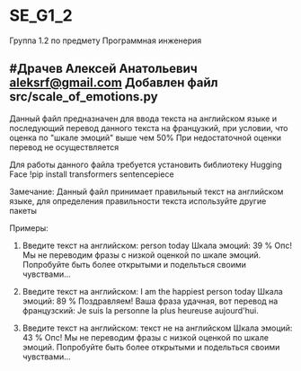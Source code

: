 # SE_G1_2
Группа 1.2 по предмету Программная инженерия

#Драчев Алексей Анатольевич aleksrf@gmail.com
Добавлен файл src/scale_of_emotions.py
---------------------------------------
Данный файл предназначен для ввода текста на английском языке и 
последующий перевод данного текста на французкий, при условии, что оценка по "шкале эмоций" выше чем 50%
При недостаточной оценки перевод не осуществляется

Для работы данного файла требуется установить библиотеку Hugging Face
!pip install transformers sentencepiece

Замечание: Данный файл принимает правильный текст на английском языке, для определения правильности текста используйте другие пакеты

Примеры:
1) Введите текст на английском: person today
Шкала эмоций: 39 %
Опс! Мы не переводим фразы с низкой оценкой по шкале эмоций. Попробуйте быть более открытыми и подельться своими чувствами...

2) Введите текст на английском: I am the happiest person today
Шкала эмоций: 89 %
Поздравляем! Ваша фраза удачная, вот перевод на французский:
Je suis la personne la plus heureuse aujourd'hui.

3) Введите текст на английском: текст не на английском
Шкала эмоций: 43 %
Опс! Мы не переводим фразы с низкой оценкой по шкале эмоций. Попробуйте быть более открытыми и подельться своими чувствами...


